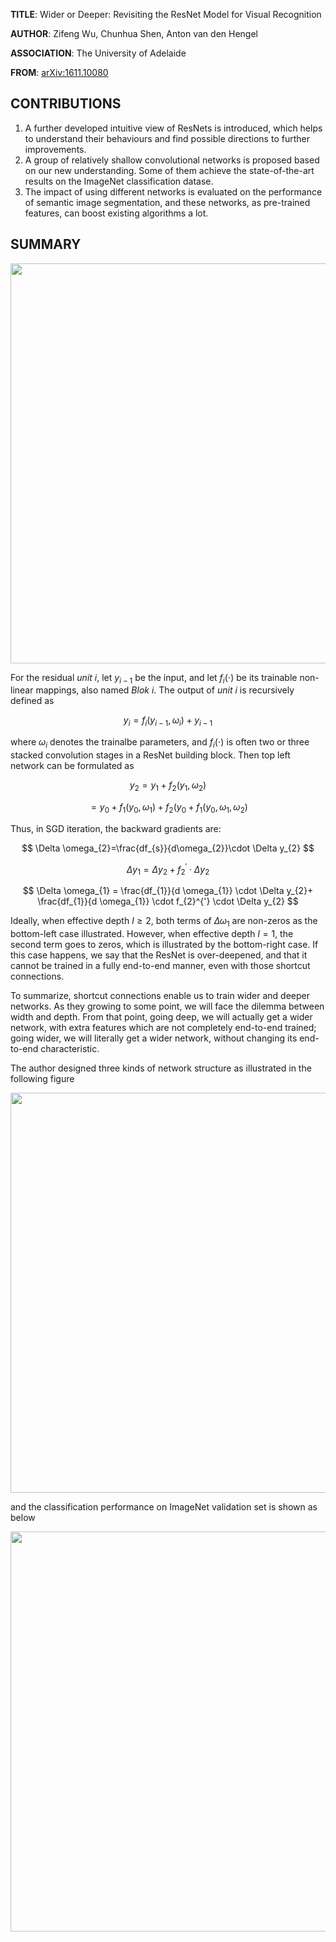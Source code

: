**TITLE**:  Wider or Deeper: Revisiting the ResNet Model for Visual Recognition

**AUTHOR**: Zifeng Wu, Chunhua Shen, Anton van den Hengel

**ASSOCIATION**: The University of Adelaide

**FROM**: [arXiv:1611.10080 ](https://arxiv.org/abs/1611.10080)

## CONTRIBUTIONS ##

1. A further developed intuitive view of ResNets is introduced, which helps to understand their behaviours and find possible directions to further improvements.
2. A group of relatively shallow convolutional networks is proposed based on our new understanding. Some of them achieve the state-of-the-art results on the ImageNet classification datase.
3. The impact of using different networks is evaluated on the performance of semantic image segmentation, and these networks, as pre-trained features, can boost existing algorithms a lot.

## SUMMARY ##

<img class="img-responsive center-block" src="https://raw.githubusercontent.com/joshua19881228/my_blogs/master/Computer_Vision/Reading_Note/figures/WiderResNet_1.jpg" alt="" width="640"/>

For the residual $unit \ i$, let $y_{i-1}$ be the input, and let $f_{i}(\cdot)$ be its trainable non-linear mappings, also named $Blok \ i$. The output of $unit \ i$ is recursively defined as 

$$ y_{i} = f_{i}(y_{i-1}, \omega_{i})+y_{i-1} $$

where $\omega_{i}$ denotes the trainalbe parameters, and $f_{i}(\cdot)$ is often two or three stacked convolution stages in a ResNet building block. Then top left network can be formulated as

$$ y_{2} = y_{1}+f_{2}(y_{1},\omega_{2}) $$

$$ = y_{0}+f_{1}(y_{0},\omega_{1})+f_{2}(y_{0}+f_{1}(y_{0}, \omega_{1}, \omega_{2}) $$

Thus, in SGD iteration, the backward gradients are:

$$ \Delta \omega_{2}=\frac{df_{s}}{d\omega_{2}}\cdot \Delta y_{2} $$

$$ \Delta y_{1}= \Delta y_{2} + f_{2}^{'} \cdot \Delta y_{2} $$

$$ \Delta \omega_{1} = \frac{df_{1}}{d \omega_{1}} \cdot \Delta y_{2}+ \frac{df_{1}}{d \omega_{1}} \cdot f_{2}^{'} \cdot \Delta y_{2} $$

Ideally, when effective depth $l\geq2$, both terms of $\Delta \omega_{1}$ are non-zeros as the bottom-left case illustrated. However, when effective depth $l=1$, the second term goes to zeros, which is illustrated by the bottom-right case. If this case happens, we say that the ResNet is over-deepened, and that it cannot be trained in a fully end-to-end manner, even with those shortcut connections.

To summarize, shortcut connections enable us to train wider and deeper networks. As they growing to some point, we will face the dilemma between width and depth. From that point, going deep, we will actually get a wider network, with extra features which are not completely end-to-end trained; going wider, we will literally get a wider network, without changing its end-to-end characteristic.

The author designed three kinds of network structure as illustrated in the following figure

<img class="img-responsive center-block" src="https://raw.githubusercontent.com/joshua19881228/my_blogs/master/Computer_Vision/Reading_Note/figures/WiderResNet_2.jpg" alt="" width="640"/>

and the classification performance on ImageNet validation set is shown as below

<img class="img-responsive center-block" src="https://raw.githubusercontent.com/joshua19881228/my_blogs/master/Computer_Vision/Reading_Note/figures/WiderResNet_2.jpg" alt="" width="640"/>
